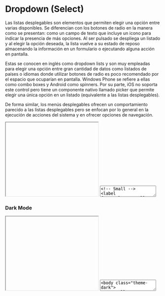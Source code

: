 # Dropdown (Select)

Las listas desplegables son elementos que permiten elegir una opción entre varias disponibles. Se diferencian con los botones de radio en la manera como se presentan: como un campo de texto que incluye un icono para indicar la presencia de más opciones. Al ser pulsado se despliega un listado y al elegir la opción deseada, la lista vuelve a su estado de reposo almacenando la información en un formulario o ejecutando alguna acción en pantalla. 

Estas se conocen en inglés como dropdown lists y son muy empleadas para elegir una opción entre gran cantidad de datos como listados de países o idiomas donde utilizar botones de radio es poco recomendado por el espacio que ocuparían en pantalla. Windows Phone se refiere a ellas como combo boxes y Android como spinners. Por su parte, iOS no soporta este control pero tiene un componente nativo llamado picker que permite elegir una única opción en un listado (equivalente a las listas desplegables).

De forma similar, los menús desplegables ofrecen un comportamiento parecido a las listas desplegables pero se enfocan por lo general en la ejecución de acciones del sistema y en ofrecer opciones de navegación.

<iframe class="code-preview" height="240px"></iframe>
<textarea class="code-editor" name="code">
<!-- Small -->
<label for="select">Small:</label>
<select name="select" class="is-small">
  <option value="1">Option 1</option>
  <option value="2">Option 2</option>
  <option value="3">Option 3</option>
</select>
<hr/>
<!-- Medium -->
<label for="select">Medium:</label>
<select name="select">
  <option value="1">Option 1</option>
  <option value="2">Option 2</option>
  <option value="3">Option 3</option>
</select>
<hr/>
<!-- Large -->
<label for="select">Large:</label>
<select name="select" class="is-large">
  <option value="1">Option 1</option>
  <option value="2">Option 2</option>
  <option value="3">Option 3</option>
</select>
</textarea>

### Dark Mode

<iframe class="code-preview" height="240px"></iframe>
<textarea class="code-editor" name="code">
<body class="theme-dark">
<!-- Small -->
<label for="select">Small:</label>
<select name="select" class="is-small">
  <option value="1">Option 1</option>
  <option value="2">Option 2</option>
  <option value="3">Option 3</option>
</select>
<hr/>
<!-- Medium -->
<label for="select">Medium:</label>
<select name="select">
  <option value="1">Option 1</option>
  <option value="2">Option 2</option>
  <option value="3">Option 3</option>
</select>
<hr/>
<!-- Large -->
<label for="select">Large:</label>
<select name="select" class="is-large">
  <option value="1">Option 1</option>
  <option value="2">Option 2</option>
  <option value="3">Option 3</option>
</select>
</body>
</textarea>